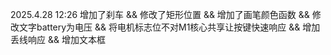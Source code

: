 2025.4.28 12:26 增加了刹车 && 修改了矩形位置 && 增加了画笔颜色函数 && 修改文字battery为电压 && 将电机标志位不对M1核心共享让按键快速响应 && 增加丢线响应 && 增加文本框
